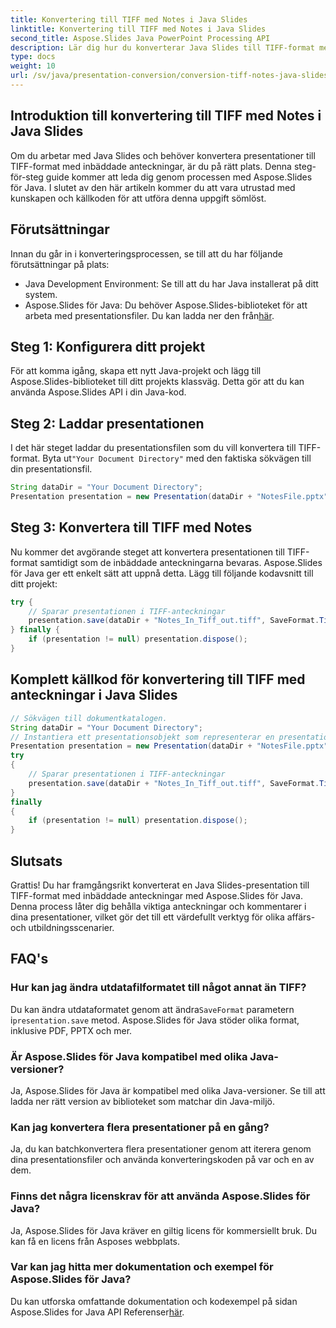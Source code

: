```yaml
---
title: Konvertering till TIFF med Notes i Java Slides
linktitle: Konvertering till TIFF med Notes i Java Slides
second_title: Aspose.Slides Java PowerPoint Processing API
description: Lär dig hur du konverterar Java Slides till TIFF-format med inbäddade anteckningar med Aspose.Slides för Java. Steg-för-steg-guide och källkod ingår.
type: docs
weight: 10
url: /sv/java/presentation-conversion/conversion-tiff-notes-java-slides/
---
```


## Introduktion till konvertering till TIFF med Notes i Java Slides

Om du arbetar med Java Slides och behöver konvertera presentationer till TIFF-format med inbäddade anteckningar, är du på rätt plats. Denna steg-för-steg guide kommer att leda dig genom processen med Aspose.Slides för Java. I slutet av den här artikeln kommer du att vara utrustad med kunskapen och källkoden för att utföra denna uppgift sömlöst.

## Förutsättningar

Innan du går in i konverteringsprocessen, se till att du har följande förutsättningar på plats:

- Java Development Environment: Se till att du har Java installerat på ditt system.
-  Aspose.Slides för Java: Du behöver Aspose.Slides-biblioteket för att arbeta med presentationsfiler. Du kan ladda ner den från[här](https://releases.aspose.com/slides/java/).

## Steg 1: Konfigurera ditt projekt

För att komma igång, skapa ett nytt Java-projekt och lägg till Aspose.Slides-biblioteket till ditt projekts klassväg. Detta gör att du kan använda Aspose.Slides API i din Java-kod.

## Steg 2: Laddar presentationen

 I det här steget laddar du presentationsfilen som du vill konvertera till TIFF-format. Byta ut`"Your Document Directory"` med den faktiska sökvägen till din presentationsfil.

```java
String dataDir = "Your Document Directory";
Presentation presentation = new Presentation(dataDir + "NotesFile.pptx");
```

## Steg 3: Konvertera till TIFF med Notes

Nu kommer det avgörande steget att konvertera presentationen till TIFF-format samtidigt som de inbäddade anteckningarna bevaras. Aspose.Slides för Java ger ett enkelt sätt att uppnå detta. Lägg till följande kodavsnitt till ditt projekt:

```java
try {
    // Sparar presentationen i TIFF-anteckningar
    presentation.save(dataDir + "Notes_In_Tiff_out.tiff", SaveFormat.Tiff);
} finally {
    if (presentation != null) presentation.dispose();
}
```

## Komplett källkod för konvertering till TIFF med anteckningar i Java Slides

```java
// Sökvägen till dokumentkatalogen.
String dataDir = "Your Document Directory";
// Instantiera ett presentationsobjekt som representerar en presentationsfil
Presentation presentation = new Presentation(dataDir + "NotesFile.pptx");
try
{
	// Sparar presentationen i TIFF-anteckningar
	presentation.save(dataDir + "Notes_In_Tiff_out.tiff", SaveFormat.Tiff);
}
finally
{
	if (presentation != null) presentation.dispose();
}
```

## Slutsats

Grattis! Du har framgångsrikt konverterat en Java Slides-presentation till TIFF-format med inbäddade anteckningar med Aspose.Slides för Java. Denna process låter dig behålla viktiga anteckningar och kommentarer i dina presentationer, vilket gör det till ett värdefullt verktyg för olika affärs- och utbildningsscenarier.

## FAQ's

### Hur kan jag ändra utdatafilformatet till något annat än TIFF?

 Du kan ändra utdataformatet genom att ändra`SaveFormat` parametern i`presentation.save` metod. Aspose.Slides för Java stöder olika format, inklusive PDF, PPTX och mer.

### Är Aspose.Slides för Java kompatibel med olika Java-versioner?

Ja, Aspose.Slides för Java är kompatibel med olika Java-versioner. Se till att ladda ner rätt version av biblioteket som matchar din Java-miljö.

### Kan jag konvertera flera presentationer på en gång?

Ja, du kan batchkonvertera flera presentationer genom att iterera genom dina presentationsfiler och använda konverteringskoden på var och en av dem.

### Finns det några licenskrav för att använda Aspose.Slides för Java?

Ja, Aspose.Slides för Java kräver en giltig licens för kommersiellt bruk. Du kan få en licens från Asposes webbplats.

### Var kan jag hitta mer dokumentation och exempel för Aspose.Slides för Java?

 Du kan utforska omfattande dokumentation och kodexempel på sidan Aspose.Slides for Java API Referenser[här](https://reference.aspose.com/slides/java/).
